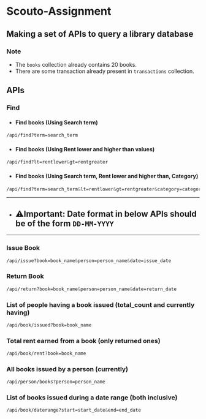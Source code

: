 # Scouto-Assignment
Making a set of APIs to query a library database
---

### Note
* The `books` collection already contains 20 books.
* There are some transaction already present in `transactions` collection.


## APIs


### Find
* #### Find books (Using Search term)
```css
/api/find?term=search_term
```
* #### Find books (Using Rent lower and higher than values)
```css
/api/find?lt=rentlower&gt=rentgreater
```
* #### Find books (Using Search term, Rent lower and higher than, Category)
```css
/api/find?term=search_term&lt=rentlower&gt=rentgreater&category=category
```
---
* ## ⚠️Important: Date format in below APIs should be of the form `DD-MM-YYYY`
---
### Issue Book
```css
/api/issue?book=book_name&person=person_name&date=issue_date
```

### Return Book
```css
/api/return?book=book_name&person=person_name&date=return_date
```

### List of people having a book issued (total_count and currently having)
```css
/api/book/issued?book=book_name
```

### Total rent earned from a book (only returned ones)
```css
/api/book/rent?book=book_name
```

### All books issued by a person (currently)
```css
/api/person/books?person=person_name
```

### List of books issued during a date range (both inclusive)
```css
/api/book/daterange?start=start_date&end=end_date
```

